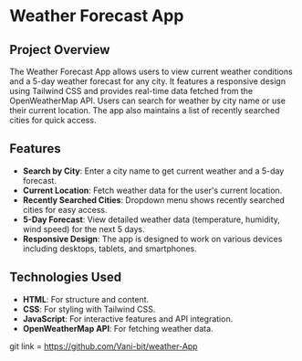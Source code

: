 # Weather Forecast App

## Project Overview

The Weather Forecast App allows users to view current weather conditions and a 5-day weather forecast for any city. It features a responsive design using Tailwind CSS and provides real-time data fetched from the OpenWeatherMap API. Users can search for weather by city name or use their current location. The app also maintains a list of recently searched cities for quick access.

## Features

- **Search by City**: Enter a city name to get current weather and a 5-day forecast.
- **Current Location**: Fetch weather data for the user's current location.
- **Recently Searched Cities**: Dropdown menu shows recently searched cities for easy access.
- **5-Day Forecast**: View detailed weather data (temperature, humidity, wind speed) for the next 5 days.
- **Responsive Design**: The app is designed to work on various devices including desktops, tablets, and smartphones.

## Technologies Used

- **HTML**: For structure and content.
- **CSS**: For styling with Tailwind CSS.
- **JavaScript**: For interactive features and API integration.
- **OpenWeatherMap API**: For fetching weather data.


git link = https://github.com/Vani-bit/weather-App
